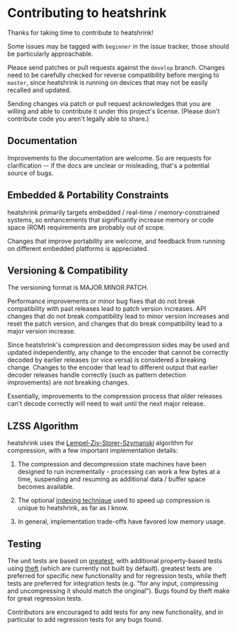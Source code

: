 # Contributing to heatshrink

Thanks for taking time to contribute to heatshrink!

Some issues may be tagged with `beginner` in the issue tracker, those
should be particularly approachable.

Please send patches or pull requests against the `develop` branch.
Changes need to be carefully checked for reverse compatibility before
merging to `master`, since heatshrink is running on devices that may not
be easily recalled and updated.

Sending changes via patch or pull request acknowledges that you are
willing and able to contribute it under this project's license. (Please
don't contribute code you aren't legally able to share.)


## Documentation

Improvements to the documentation are welcome. So are requests for
clarification -- if the docs are unclear or misleading, that's a
potential source of bugs.


## Embedded & Portability Constraints

heatshrink primarily targets embedded / real-time / memory-constrained
systems, so enhancements that significantly increase memory or code
space (ROM) requirements are probably out of scope.

Changes that improve portability are welcome, and feedback from running
on different embedded platforms is appreciated.


## Versioning & Compatibility

The versioning format is MAJOR.MINOR.PATCH.

Performance improvements or minor bug fixes that do not break
compatibility with past releases lead to patch version increases. API
changes that do not break compatibility lead to minor version increases
and reset the patch version, and changes that do break compatibility
lead to a major version increase.

Since heatshrink's compression and decompression sides may be used and
updated independently, any change to the encoder that cannot be
correctly decoded by earlier releases (or vice versa) is considered a
breaking change. Changes to the encoder that lead to different output
that earlier decoder releases handle correctly (such as pattern
detection improvements) are *not* breaking changes.

Essentially, improvements to the compression process that older releases
can't decode correctly will need to wait until the next major release.


## LZSS Algorithm

heatshrink uses the [Lempel-Ziv-Storer-Szymanski][LZSS] algorithm for
compression, with a few important implementation details:

1. The compression and decompression state machines have been designed
   to run incrementally - processing can work a few bytes at a time,
   suspending and resuming as additional data / buffer space becomes
   available.

2. The optional [indexing technique][index] used to speed up compression
   is unique to heatshrink, as far as I know.

3. In general, implementation trade-offs have favored low memory usage.

[index]: http://spin.atomicobject.com/2014/01/13/lightweight-indexing-for-embedded-systems/
[LZSS]: http://en.wikipedia.org/wiki/Lempel-Ziv-Storer-Szymanski


## Testing

The unit tests are based on [greatest][g], with additional
property-based tests using [theft][t] (which are currently not built by
default). greatest tests are preferred for specific new functionality
and for regression tests, while theft tests are preferred for
integration tests (e.g. "for any input, compressing and uncompressing it
should match the original"). Bugs found by theft make for great regression
tests.

Contributors are encouraged to add tests for any new functionality, and
in particular to add regression tests for any bugs found.

[g]: https://github.com/silentbicycle/greatest
[t]: https://github.com/silentbicycle/theft

